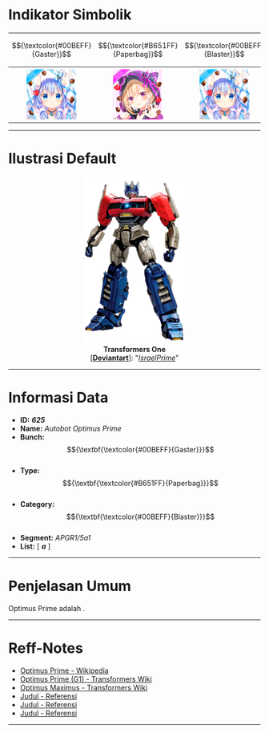 # Indikator Simbolik
<div align="center">
<table style="margin-left: auto; margin-right: auto;"><tr>
  <td><p align="center">
    $${\textcolor{#00BEFF}{Gaster}}$$
  </p></td><td><p align="center">
    $${\textcolor{#B651FF}{Paperbag}}$$
  </p></td><td><p align="center">
    $${\textcolor{#00BEFF}{Blaster}}$$
  </p></td></tr><tr><th>
    <img src="https://github.com/Minecube1510/s4mpl3_m3m0ry/blob/main/B1-Main_Images_Storage/B1.001-BTC_Symbols/a01_GFB.png", width="100">
  </th><th>
    <img src="https://github.com/Minecube1510/s4mpl3_m3m0ry/blob/main/B1-Main_Images_Storage/B1.001-BTC_Symbols/e05_HuPaWi.png", width="100">
  </th><th>
    <img src="https://github.com/Minecube1510/s4mpl3_m3m0ry/blob/main/B1-Main_Images_Storage/B1.001-BTC_Symbols/a01_GFB.png", width="100">
  </th></tr>
</table>
</div>

---
# Ilustrasi Default
<p align="center">
<img src="https://github.com/Minecube1510/s4mpl3_m3m0ry/blob/main/B1-Main_Images_Storage/B1.002-Sampel_Illust/B1.002'A-Basic_5616/A.Basic_Illust'001-GPaB/B1.002'625-54Oa.png", width="200">
  <br>
  <b>Transformers One</b>
  <br>
[<a href="https://www.deviantart.com/israelprime/art/TF-ONE-Optimus-prime-1109474959"><b>Deviantart</b></a>]:
"<a href="https://www.deviantart.com/israelprime"><i>IsraelPrime</i></a>"
</p>

---
# Informasi Data
- **ID:** ***625*** <br>
- **Name:** *Autobot Optimus Prime* <br>
- **Bunch:** $${\textbf{\textcolor{#00BEFF}{Gaster}}}$$ <br>
- **Type:** $${\textbf{\textcolor{#B651FF}{Paperbag}}}$$ <br>
- **Category:** $${\textbf{\textcolor{#00BEFF}{Blaster}}}$$ <br>
- **Segment:** *APGR1/5a1* <br>
- **List:** [ ***a*** ]
---
# Penjelasan Umum
Optimus Prime adalah .

---
# Reff-Notes
- [Optimus Prime - Wikipedia](https://en.wikipedia.org/wiki/Optimus_Prime)
- [Optimus Prime (G1) - Transformers Wiki](https://tfwiki.net/wiki/Optimus_Prime_(G1))
- [Optimus Maximus - Transformers Wiki](https://tfwiki.net/wiki/Optimus_Maximus)
- [Judul - Referensi]()
- [Judul - Referensi]()
- [Judul - Referensi]()

---
